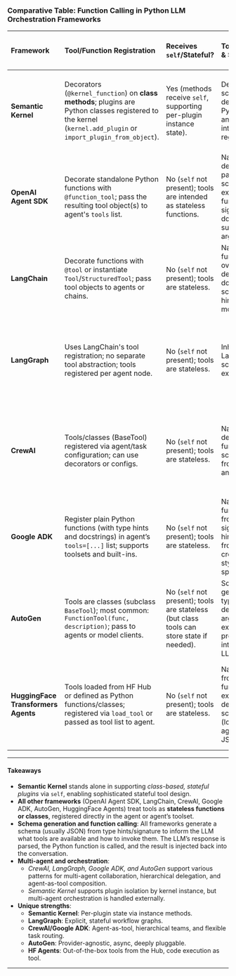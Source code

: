 ### Comparative Table: Function Calling in Python LLM Orchestration Frameworks

| Framework      | Tool/Function Registration | Receives `self`/Stateful? | Tool Description & Schema | Invocation/Execution Mechanism | Namespacing/Discovery | Advanced Orchestration (Multi-agent, Hierarchy) | Unique Features/Notes |
|:-------------- |:--------------------------|:-------------------------|:-------------------------|:-------------------------------|:---------------------|:-----------------------------------------------|:---------------------|
| **Semantic Kernel** | Decorators (`@kernel_function`) on **class methods**; plugins are Python classes registered to the kernel (`kernel.add_plugin` or `import_plugin_from_object`). | Yes (methods receive `self`, supporting per-plugin instance state). | Description and schema via decorator and Python type annotations; introspected at registration. | Kernel advertises available plugins/functions to LLM (auto/manual modes). Model issues a function call (JSON); kernel looks up and invokes Python method. | Namespacing by plugin (class) name and function name; plugin library is central registry. | Kernel can filter/expose by plugin; can support different function choice strategies; per-plugin isolation by kernel instance. | Native support for stateful plugins and per-instance state; flexible function exposure via `FunctionChoiceBehavior`. |
| **OpenAI Agent SDK** | Decorate standalone Python functions with `@function_tool`; pass the resulting tool object(s) to agent's `tools` list. | No (`self` not present); tools are intended as stateless functions. | Name, description, and parameter schema auto-extracted from function signature and docstring; supports override args. | Agent SDK exposes tool schemas to LLM; LLM issues function_call (JSON); SDK invokes Python function, returns result. | No built-in namespacing; tool name is unique per agent. | No built-in multi-agent or hierarchy; focus is single-agent tool use (but can be composed in user code). | Tool is a formal object; can override description/schema per agent; allows for dynamic enablement via callable. |
| **LangChain** | Decorate functions with `@tool` or instantiate `Tool`/`StructuredTool`; pass tool objects to agents or chains. | No (`self` not present); tools are stateless. | Name from function or override; description from docstring; input schema via type hints or Pydantic model. | Agent exposes tools to LLM, which may invoke via text (ReAct) or JSON (native function call); framework parses and executes. | Tool name per agent; grouping possible via toolkits. | Multi-agent via chains; complex flows via agent executors or sub-chains; agents can use tools or call sub-agents as tools. | Deep integration with prompt/chain ecosystem; supports both ReAct and structured function calling. |
| **LangGraph** | Uses LangChain's tool registration; no separate tool abstraction; tools registered per agent node. | No (`self` not present); tools are stateless. | Inherits from LangChain’s schema extraction. | Tools are invoked as in LangChain; but flow between agents/tools is defined by explicit graph/state machine. | Tool names per node; workflow-level discovery. | **Explicit multi-agent and stateful workflow orchestration:** nodes are agents or tools, transitions encoded in graph. | Graph-based control flow; agents-as-tools; loops/branches prevented by design. |
| **CrewAI** | Tools/classes (BaseTool) registered via agent/task configuration; can use decorators or configs. | No (`self` not present); tools are stateless. | Name, description from function/class; schema inferred from signature and docstring. | Agent exposes tools to LLM; CrewAI intercepts model’s tool/function call and executes; supports OpenAI JSON and fallback text format. | Tool/task names per agent/task; crew defines available toolbox. | **Tasks orchestrate agents and tools; hierarchical and sequential workflows; router agent pattern for delegation.** | **Explicit multi-agent team abstraction**; per-task toolset overrides; agent can delegate to sub-agents or tools. |
| **Google ADK** | Register plain Python functions (with type hints and docstrings) in agent’s `tools=[...]` list; supports toolsets and built-ins. | No (`self` not present); tools are stateless. | Name from function; schema from signature/type hints; description from docstring; creates OpenAI-style function spec. | LLM agent receives tool schemas; on model function call, ADK executes and returns result; **delegation to sub-agent as alternative to tool call.** | Tool names per agent; agent/team hierarchy can be used for discovery. | **Hierarchical agent teams:** agent can call tools or delegate to sub-agent (agent-as-tool); team structure guides model’s choice. | Deep integration with model provider; agent delegation indistinguishable from tool call for LLM; can turn off tools for JSON agents. |
| **AutoGen** | Tools are classes (subclass `BaseTool`); most common: `FunctionTool(func, description)`; pass to agents or model clients. | No (`self` not present); tools are stateless (but class tools can store state if needed). | Schema auto-generated from type hints; description is argument; exposes `.schema` property for introspection and LLM. | Tools passed to model client; on model function call (JSON), AutoGen parses and executes Python tool; result returned as FunctionExecutionResult. | Tool names per agent/client; no explicit plugin structure, but tools can be grouped in code. | **Supports multi-agent chat, agent-to-agent messages; each agent/tool loop follows function calling pipeline.** | Async execution; per-tool schema inspection; built-in and custom tools; provider-agnostic (OpenAI, local, etc.). |
| **HuggingFace Transformers Agents** | Tools loaded from HF Hub or defined as Python functions/classes; registered via `load_tool` or passed as tool list to agent. | No (`self` not present); tools are stateless. | Name/description from model or function; expected inputs defined per tool; schema varies (loose for code agent, strict for JSON agent). | Model is prompted with available tools; agent parses tool invocation (step-by-step or JSON); executes tool and returns result to model. | Tool names per agent; HF Hub allows large-scale tool discovery. | Supports **ReactAgent** (stepwise tool use) and **ReactJsonAgent** (JSON-based function calling); agents-as-tools for hierarchical composition. | Tight integration with HuggingFace ecosystem; can register pipelines or models as tools; flexible agent-as-tool. |

---

#### Takeaways

- **Semantic Kernel** stands alone in supporting *class-based, stateful plugins* via `self`, enabling sophisticated stateful tool design.
- **All other frameworks** (OpenAI Agent SDK, LangChain, CrewAI, Google ADK, AutoGen, HuggingFace Agents) treat tools as **stateless functions or classes**, registered directly in the agent or agent’s toolset.
- **Schema generation and function calling**: All frameworks generate a schema (usually JSON) from type hints/signature to inform the LLM what tools are available and how to invoke them. The LLM’s response is parsed, the Python function is called, and the result is injected back into the conversation.
- **Multi-agent and orchestration**:  
  - *CrewAI, LangGraph, Google ADK, and AutoGen* support various patterns for multi-agent collaboration, hierarchical delegation, and agent-as-tool composition.
  - *Semantic Kernel* supports plugin isolation by kernel instance, but multi-agent orchestration is handled externally.
- **Unique strengths**:
  - **Semantic Kernel**: Per-plugin state via instance methods.
  - **LangGraph**: Explicit, stateful workflow graphs.
  - **CrewAI/Google ADK**: Agent-as-tool, hierarchical teams, and flexible task routing.
  - **AutoGen**: Provider-agnostic, async, deeply pluggable.
  - **HF Agents**: Out-of-the-box tools from the Hub, code execution as tool.

---
